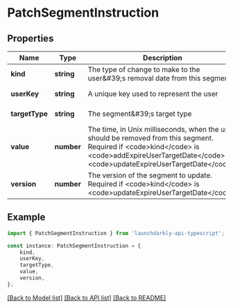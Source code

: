 # PatchSegmentInstruction


## Properties

Name | Type | Description | Notes
------------ | ------------- | ------------- | -------------
**kind** | **string** | The type of change to make to the user\&#39;s removal date from this segment | [default to undefined]
**userKey** | **string** | A unique key used to represent the user | [default to undefined]
**targetType** | **string** | The segment\&#39;s target type | [default to undefined]
**value** | **number** | The time, in Unix milliseconds, when the user should be removed from this segment. Required if &lt;code&gt;kind&lt;/code&gt; is &lt;code&gt;addExpireUserTargetDate&lt;/code&gt; or &lt;code&gt;updateExpireUserTargetDate&lt;/code&gt;. | [optional] [default to undefined]
**version** | **number** | The version of the segment to update. Required if &lt;code&gt;kind&lt;/code&gt; is &lt;code&gt;updateExpireUserTargetDate&lt;/code&gt;. | [optional] [default to undefined]

## Example

```typescript
import { PatchSegmentInstruction } from 'launchdarkly-api-typescript';

const instance: PatchSegmentInstruction = {
    kind,
    userKey,
    targetType,
    value,
    version,
};
```

[[Back to Model list]](../README.md#documentation-for-models) [[Back to API list]](../README.md#documentation-for-api-endpoints) [[Back to README]](../README.md)
